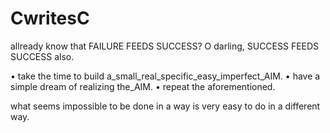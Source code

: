 # CwritesC

allready know that FAILURE FEEDS SUCCESS?
O darling, SUCCESS FEEDS SUCCESS also.

• take the time to build a_small_real_specific_easy_imperfect_AIM.
• have a simple dream of realizing the_AIM.
• repeat the aforementioned.

what seems impossible to be done in a way is very easy to do in a different way.